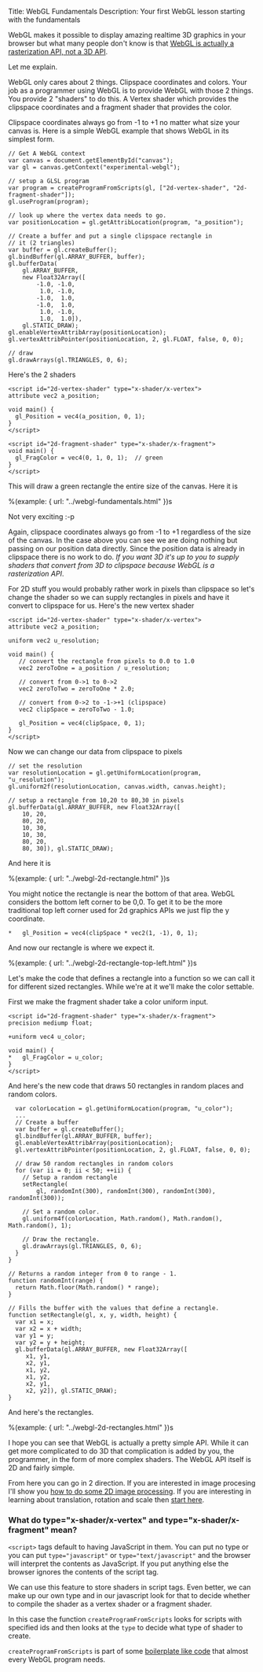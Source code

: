 Title: WebGL Fundamentals
Description: Your first WebGL lesson starting with the fundamentals

WebGL makes it possible to display amazing realtime 3D graphics in your
browser but what many people don't know is that
[WebGL is actually a rasterization API, not a 3D API](webgl-2d-vs-3d-library.html).

Let me explain.

WebGL only cares about 2 things. Clipspace coordinates and colors.
Your job as a programmer using WebGL is to provide WebGL with those 2 things.
You provide 2 "shaders" to do this. A Vertex shader which provides the
clipspace coordinates and a fragment shader that provides the color.

Clipspace coordinates always go from -1 to +1 no matter what size your
canvas is. Here is a simple WebGL example that shows WebGL in its simplest form.

    // Get A WebGL context
    var canvas = document.getElementById("canvas");
    var gl = canvas.getContext("experimental-webgl");

    // setup a GLSL program
    var program = createProgramFromScripts(gl, ["2d-vertex-shader", "2d-fragment-shader"]);
    gl.useProgram(program);

    // look up where the vertex data needs to go.
    var positionLocation = gl.getAttribLocation(program, "a_position");

    // Create a buffer and put a single clipspace rectangle in
    // it (2 triangles)
    var buffer = gl.createBuffer();
    gl.bindBuffer(gl.ARRAY_BUFFER, buffer);
    gl.bufferData(
        gl.ARRAY_BUFFER,
        new Float32Array([
            -1.0, -1.0,
             1.0, -1.0,
            -1.0,  1.0,
            -1.0,  1.0,
             1.0, -1.0,
             1.0,  1.0]),
        gl.STATIC_DRAW);
    gl.enableVertexAttribArray(positionLocation);
    gl.vertexAttribPointer(positionLocation, 2, gl.FLOAT, false, 0, 0);

    // draw
    gl.drawArrays(gl.TRIANGLES, 0, 6);

Here's the 2 shaders

    <script id="2d-vertex-shader" type="x-shader/x-vertex">
    attribute vec2 a_position;

    void main() {
      gl_Position = vec4(a_position, 0, 1);
    }
    </script>

    <script id="2d-fragment-shader" type="x-shader/x-fragment">
    void main() {
      gl_FragColor = vec4(0, 1, 0, 1);  // green
    }
    </script>

This will draw a green rectangle the entire size of the canvas. Here it is

%(example: { url: "../webgl-fundamentals.html" })s

Not very exciting :-p

Again, clipspace coordinates always go from -1 to +1 regardless of the
size of the canvas. In the case above you can see we are doing nothing
but passing on our position data directly. Since the position data is
already in clipspace there is no work to do. *If you want 3D it's up to you
to supply shaders that convert from 3D to clipspace because WebGL is a rasterization API*.

For 2D stuff you would probably rather work in pixels than clipspace so
let's change the shader so we can supply rectangles in pixels and have
it convert to clipspace for us. Here's the new vertex shader

    <script id="2d-vertex-shader" type="x-shader/x-vertex">
    attribute vec2 a_position;

    uniform vec2 u_resolution;

    void main() {
       // convert the rectangle from pixels to 0.0 to 1.0
       vec2 zeroToOne = a_position / u_resolution;

       // convert from 0->1 to 0->2
       vec2 zeroToTwo = zeroToOne * 2.0;

       // convert from 0->2 to -1->+1 (clipspace)
       vec2 clipSpace = zeroToTwo - 1.0;

       gl_Position = vec4(clipSpace, 0, 1);
    }
    </script>

Now we can change our data from clipspace to pixels

    // set the resolution
    var resolutionLocation = gl.getUniformLocation(program, "u_resolution");
    gl.uniform2f(resolutionLocation, canvas.width, canvas.height);

    // setup a rectangle from 10,20 to 80,30 in pixels
    gl.bufferData(gl.ARRAY_BUFFER, new Float32Array([
        10, 20,
        80, 20,
        10, 30,
        10, 30,
        80, 20,
        80, 30]), gl.STATIC_DRAW);

And here it is

%(example: { url: "../webgl-2d-rectangle.html" })s

You might notice the rectangle is near the bottom of that area. WebGL considers the bottom left
corner to be 0,0. To get it to be the more traditional top left corner used for 2d graphics APIs
we just flip the y coordinate.

    *   gl_Position = vec4(clipSpace * vec2(1, -1), 0, 1);

And now our rectangle is where we expect it.

%(example: { url: "../webgl-2d-rectangle-top-left.html" })s

Let's make the code that defines a rectangle into a function so
we can call it for different sized rectangles. While we're at it
we'll make the color settable.

First we make the fragment shader take a color uniform input.

    <script id="2d-fragment-shader" type="x-shader/x-fragment">
    precision mediump float;

    +uniform vec4 u_color;

    void main() {
    *   gl_FragColor = u_color;
    }
    </script>

And here's the new code that draws 50 rectangles in random places and random colors.

      var colorLocation = gl.getUniformLocation(program, "u_color");
      ...
      // Create a buffer
      var buffer = gl.createBuffer();
      gl.bindBuffer(gl.ARRAY_BUFFER, buffer);
      gl.enableVertexAttribArray(positionLocation);
      gl.vertexAttribPointer(positionLocation, 2, gl.FLOAT, false, 0, 0);

      // draw 50 random rectangles in random colors
      for (var ii = 0; ii < 50; ++ii) {
        // Setup a random rectangle
        setRectangle(
            gl, randomInt(300), randomInt(300), randomInt(300), randomInt(300));

        // Set a random color.
        gl.uniform4f(colorLocation, Math.random(), Math.random(), Math.random(), 1);

        // Draw the rectangle.
        gl.drawArrays(gl.TRIANGLES, 0, 6);
      }
    }

    // Returns a random integer from 0 to range - 1.
    function randomInt(range) {
      return Math.floor(Math.random() * range);
    }

    // Fills the buffer with the values that define a rectangle.
    function setRectangle(gl, x, y, width, height) {
      var x1 = x;
      var x2 = x + width;
      var y1 = y;
      var y2 = y + height;
      gl.bufferData(gl.ARRAY_BUFFER, new Float32Array([
         x1, y1,
         x2, y1,
         x1, y2,
         x1, y2,
         x2, y1,
         x2, y2]), gl.STATIC_DRAW);
    }

And here's the rectangles.

%(example: { url: "../webgl-2d-rectangles.html" })s

I hope you can see that WebGL is actually a pretty simple API.
While it can get more complicated to do 3D that complication is
added by you, the programmer, in the form of more complex shaders.
The WebGL API itself is 2D and fairly simple.

From here you can go in 2 direction. If you are interested in image procesing
I'll show you <a href="webgl-image-processing.html">how to do some 2D image processing</a>.
If you are interesting in learning about translation,
rotation and scale then [start here](webgl-2d-translation.html).

<div class="webgl_bottombar">
<h3>What do type="x-shader/x-vertex" and type="x-shader/x-fragment" mean?</h3>
<p>
<code>&lt;script&gt;</code> tags default to having JavaScript in them.
You can put no type or you can put <code>type="javascript"</code> or
<code>type="text/javascript"</code> and the browser will interpret the
contents as JavaScript. If you put anything else the browser ignores the
contents of the script tag.
</p>
<p>
We can use this feature to store shaders in script tags. Even better, we
can make up our own type and in our javascript look for that to decide
whether to compile the shader as a vertex shader or a fragment shader.
</p>
<p>
In this case the function <code>createProgramFromScripts</code> looks for
scripts with specified ids and then looks at the <code>type</code> to
decide what type of shader to create.
</p>
<p>
<code>createProgramFromScripts</code> is part of some <a href="webgl-boilerplate.html">boilerplate like code</a>
that almost every WebGL program needs.
</p>
</div>
